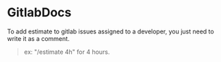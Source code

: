 # GitlabDocs
To add estimate to gitlab issues assigned to a developer, you just need to write it as a comment.
>ex: "/estimate 4h" for 4 hours.
